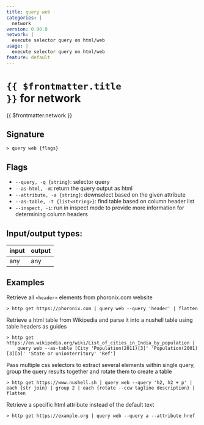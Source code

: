 ```yaml
---
title: query web
categories: |
  network
version: 0.90.0
network: |
  execute selector query on html/web
usage: |
  execute selector query on html/web
feature: default
---
```


<!-- This file is automatically generated. Please edit the command in https://github.com/nushell/nushell instead. -->

# <code>{{ $frontmatter.title }}</code> for network

<div class='command-title'>{{ $frontmatter.network }}</div>

## Signature

`> query web {flags} `

## Flags

- `--query, -q {string}`: selector query
- `--as-html, -m`: return the query output as html
- `--attribute, -a {string}`: downselect based on the given attribute
- `--as-table, -t {list<string>}`: find table based on column header list
- `--inspect, -i`: run in inspect mode to provide more information for determining column headers

## Input/output types:

| input | output |
| ----- | ------ |
| any   | any    |

## Examples

Retrieve all `<header>` elements from phoronix.com website

```nu
> http get https://phoronix.com | query web --query 'header' | flatten

```

Retrieve a html table from Wikipedia and parse it into a nushell table using table headers as guides

```nu
> http get https://en.wikipedia.org/wiki/List_of_cities_in_India_by_population |
    query web --as-table [City 'Population(2011)[3]' 'Population(2001)[3][a]' 'State or unionterritory' 'Ref']

```

Pass multiple css selectors to extract several elements within single query, group the query results together and rotate them to create a table

```nu
> http get https://www.nushell.sh | query web --query 'h2, h2 + p' | each {str join} | group 2 | each {rotate --ccw tagline description} | flatten

```

Retrieve a specific html attribute instead of the default text

```nu
> http get https://example.org | query web --query a --attribute href

```
